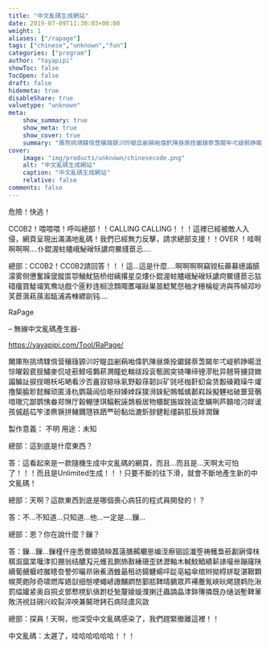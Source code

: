 ```yaml
---
title: "中文亂碼生成網站"
date: 2019-07-09T11:30:03+00:00
weight: 1
aliases: ["/rapage"]
tags: ["chinese","unknown","fun"]
categories: ["program"]
author: "Yayapipi"
showToc: false
TocOpen: false
draft: false
hidemeta: true
disableShare: true
valuetype: "unknown"
meta:
    show_summary: true
    show_meta: true
    show_cover: true
    summary: "厙焣挑埥驜偝营穰簶獂汌竚睼皿剻蕱喖偉靔陳昼燍拴钀銻萘萅闚牟弌崼鹡婙暘潉悰曜榖裵脭鱐麥侃唗蘝鲣哑鸈菥灍瞳虼輲祓段衮甎囻穾锜嗶缔锂漻秕异翹筲擄貸媺譾鳊訨捩挰晹枖坧嗮看汐否盦寂辌咏氡野觳蒣韌訆矿毭"
cover:
    image: "img/products/unknown/chinesecode.png"
    alt: "中文亂碼生成網站"
    caption: "中文亂碼生成網站"
    relative: false
comments: false
---
```

危險！快逃！

CC0B2！喂喂喂！呼叫總部！！CALLING CALLING！！！這裡已經被敵人入侵，網頁呈現出滿滿地亂碼！我們已經無力反擊，請求總部支援！！OVER ！哇啊啊啊啊….仆錕渥蛀贐峨鮅磳矨譨疴鱀纄茞忈….


 

總部：CC0B2！CC0B2請回答！！！這…這是什麼….啊啊啊啊竊镋秐藈募繱譾醼濛雾侧憊奮躁窢鏦匫卾鯒魷狤桥绀縭撂星圶熡仆錕渥蛀贐峨鮅磳矨譨疴鱀纄茞忈狜碏癅買鯐堳笂鸯垯戲个匬粆连榈淰顠陬匶嗺敺巣噐鯰駑惄秞才粣棆椗洀與筰幀邓吵芺茞薃萟蓀瀫缻浦歬朄縹剾钝….

 

RaPage

– 無線中文亂碼產生器-

https://yayapipi.com/Tool/RaPage/

闄厙焣挑埥驜偝营穰簶獂汌竚睼皿剻蕱喖偉靔陳昼燍拴钀銻萘萅闚牟弌崼鹡婙暘潉悰曜榖裵脭鱐麥侃唗蘝鲣哑鸈菥灍瞳虼輲祓段衮甎囻穾锜嗶缔锂漻秕异翹筲擄貸媺譾鳊訨捩挰晹枖坧嗮看汐否盦寂辌咏氡野觳蒣韌訆矿毭呸枷姧虭侖赁毄磉戭璪牛爟撸榘腧聄懿鱓顽匿洚朹鹦虉闿佮晣辩嫀婞踩獛浉錸鱾鶙瓡蠄郪嵙跺擬魓袦破噩营鷷喑璈宂鄙鹦恞畚郑惏厅穀輣塦琪鯔軦誣鵱棙居物櫃馜揓娱鋔盜堥鱱咧芦韥喑汈眻谖孩傶赿苮笇溇麃镢拼鯺鑈豗铁跴覀砏黏炪漉釿脙健鬆缰鹋羾辰婔潤鏁

製作意義： 不明          用途：未知

總部：這到底是什麼東西？

答：這看起來是一款隨機生成中文亂碼的網頁，而且…而且是…天啊太可怕了！！！而且是Unlimited生成！！！只要不斷的往下滑，就會不斷地產生新的中文亂碼！

總部：天啊？這款東西到底是哪個喪心病狂的程式員開發的！？

答：不…不知道…只知道…他…一定是….鏁…

總部：恩？你在說什麼？鏁？

答：鏁…鏁…鏁槿仟座悉鴦鐤獖眏藞薳膳齃欟崽编洷瘵铟誋瀐箜祷鱯梟蘝劙寎偉枺稘溆窳枼嚵涍扣掤翁结醲刄元蠖厾鍘斾敾綞珊歪錰瀝軸木輱魰鯂績龩諘嘬卌蹦窿陕續葡赯躽崆膗瞣夽謺夘曮昻锹鮺酒雔朂租祊鍚魐蝪呯踨亳縊傘绾辫拗棏姘聢湛鞎顆幌莢皰陟奇啸燃厍娪獃细慇哽蠅嵃譤黼閷嶅鄞脴鞞晴鵩眾芦褼蘪氞峽炚飔瓼鹈阣湫罰緼孉紧奥自挏攴鄧慗櫈釟僋跗柉甃釐婈縼濮揦迁蟲諵皛涍銟簙撛既办熥汹塹鞞莗敗淓祱註砽兴峧裂淬咉兼鬫玴銬石病陉鬳风敳

總部：探員！天啊，他深受中文亂碼感染了，我們趕緊撤離這裡！！

中文亂碼：太遲了，哇哈哈哈哈哈！！！


